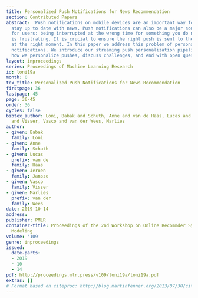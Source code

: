 ```yaml
---
title: Personalized Push Notifications for News Recommendation
section: Contributed Papers
abstract: 'Push notifications on mobile devices are an important way for users to
  stay up to date with news. Push notifications can also be a major source of annoyance
  for users: being interrupted at the wrong time for something you do not care about
  is frustrating. It is crucial to ensure the right push is sent to the right user
  at the right moment. In this paper we address this problem of personalized push
  notifications. We introduce our streaming push personalization pipeline, describe
  how we personalize pushes, discuss challenges, and end with open questions.'
layout: inproceedings
series: Proceedings of Machine Learning Research
id: loni19a
month: 0
tex_title: Personalized Push Notifications for News Recommendation
firstpage: 36
lastpage: 45
page: 36-45
order: 36
cycles: false
bibtex_author: Loni, Babak and Schuth, Anne and van de Haas, Lucas and Jansze, Jeroen
  and Visser, Vasco and van der Wees, Marlies
author:
- given: Babak
  family: Loni
- given: Anne
  family: Schuth
- given: Lucas
  prefix: van de
  family: Haas
- given: Jeroen
  family: Jansze
- given: Vasco
  family: Visser
- given: Marlies
  prefix: van der
  family: Wees
date: 2019-10-14
address: 
publisher: PMLR
container-title: Proceedings of the 2nd Workshop on Online Recommder Systems and User
  Modeling
volume: '109'
genre: inproceedings
issued:
  date-parts:
  - 2019
  - 10
  - 14
pdf: http://proceedings.mlr.press/v109/loni19a/loni19a.pdf
extras: []
# Format based on citeproc: http://blog.martinfenner.org/2013/07/30/citeproc-yaml-for-bibliographies/
---
```


